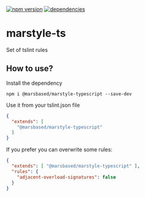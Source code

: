 [![npm version](https://badge.fury.io/js/%40marsbased%2Fmarstyle-typescript.svg)](https://badge.fury.io/js/%40marsbased%2Fmarstyle-typescript)
[![dependencies](https://david-dm.org/marsbased/marstyle?path=typescript.svg)](https://david-dm.org/marsbased/marstyle?path=typescript)

# marstyle-ts

Set of tslint rules

## How to use?

Install the dependency

```shell
npm i @marsbased/marstyle-typescript --save-dev
```

Use it from your tslint.json file

```json
{
  "extends": [
    "@marsbased/marstyle-typescript"
  ]
}
```

If you prefer you can overwrite some rules:

```json
{
  "extends": [ "@marsbased/marstyle-typescript" ],
  "rules": {
    "adjacent-overload-signatures": false
  }
}
```
